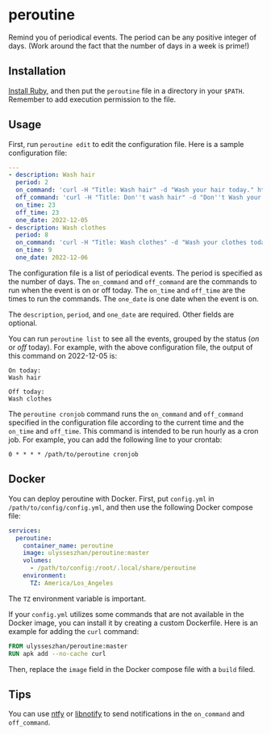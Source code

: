 # peroutine

Remind you of periodical events.
The period can be any positive integer of days.
(Work around the fact that the number of days in a week is prime!)

## Installation

[Install Ruby](https://www.ruby-lang.org/en/documentation/installation),
and then put the `peroutine` file in a directory in your `$PATH`.
Remember to add execution permission to the file.

## Usage

First, run `peroutine edit` to edit the configuration file.
Here is a sample configuration file:

```yaml
---
- description: Wash hair
  period: 2
  on_command: 'curl -H "Title: Wash hair" -d "Wash your hair today." https://ntfy.sh/peroutine'
  off_command: 'curl -H "Title: Don''t wash hair" -d "Don''t Wash your hair today." https://ntfy.sh/peroutine'
  on_time: 23
  off_time: 23
  one_date: 2022-12-05
- description: Wash clothes
  period: 8
  on_command: 'curl -H "Title: Wash clothes" -d "Wash your clothes today." https://ntfy.sh/peroutine'
  on_time: 9
  one_date: 2022-12-06
```

The configuration file is a list of periodical events.
The period is specified as the number of days.
The `on_command` and `off_command` are the commands to run when the event is on or off today.
The `on_time` and `off_time` are the times to run the commands.
The `one_date` is one date when the event is on.

The `description`, `period`, and `one_date` are required.
Other fields are optional.

You can run `peroutine list` to see all the events, grouped by the status (*on* or *off* today).
For example, with the above configuration file, the output of this command on 2022-12-05 is:

```plain
On today:
Wash hair

Off today:
Wash clothes
```

The `peroutine cronjob` command runs the `on_command` and `off_command` specified in the configuration file
according to the current time and the `on_time` and `off_time`.
This command is intended to be run hourly as a cron job.
For example, you can add the following line to your crontab:

```cron
0 * * * * /path/to/peroutine cronjob
```

## Docker

You can deploy peroutine with Docker.
First, put `config.yml` in `/path/to/config/config.yml`, and then use the following Docker compose file:

```yaml
services:
  peroutine:
    container_name: peroutine
    image: ulysseszhan/peroutine:master
    volumes:
      - /path/to/config:/root/.local/share/peroutine
    environment:
      TZ: America/Los_Angeles
```

The `TZ` environment variable is important.

If your `config.yml` utilizes some commands that are not available in the Docker image,
you can install it by creating a custom Dockerfile.
Here is an example for adding the `curl` command:

```dockerfile
FROM ulysseszhan/peroutine:master
RUN apk add --no-cache curl
```

Then, replace the `image` field in the Docker compose file with a `build` filed.

## Tips

You can use [ntfy](https://ntfy.sh) or [libnotify](https://gitlab.gnome.org/GNOME/libnotify) to send notifications
in the `on_command` and `off_command`.
